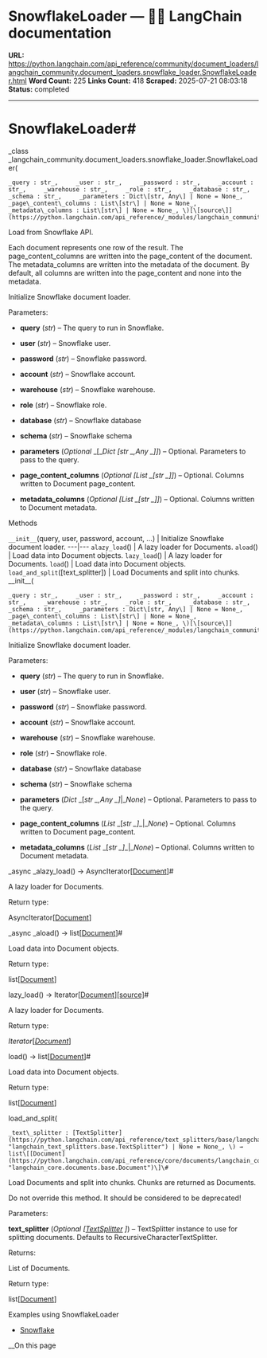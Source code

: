 # SnowflakeLoader — 🦜🔗 LangChain  documentation

**URL:** https://python.langchain.com/api_reference/community/document_loaders/langchain_community.document_loaders.snowflake_loader.SnowflakeLoader.html
**Word Count:** 225
**Links Count:** 418
**Scraped:** 2025-07-21 08:03:18
**Status:** completed

---

# SnowflakeLoader\#

_class _langchain\_community.document\_loaders.snowflake\_loader.SnowflakeLoader\(

    _query : str_,     _user : str_,     _password : str_,     _account : str_,     _warehouse : str_,     _role : str_,     _database : str_,     _schema : str_,     _parameters : Dict\[str, Any\] | None = None_,     _page\_content\_columns : List\[str\] | None = None_,     _metadata\_columns : List\[str\] | None = None_, \)[\[source\]](https://python.langchain.com/api_reference/_modules/langchain_community/document_loaders/snowflake_loader.html#SnowflakeLoader)\#     

Load from Snowflake API.

Each document represents one row of the result. The page\_content\_columns are written into the page\_content of the document. The metadata\_columns are written into the metadata of the document. By default, all columns are written into the page\_content and none into the metadata.

Initialize Snowflake document loader.

Parameters:     

  * **query** \(_str_\) – The query to run in Snowflake.

  * **user** \(_str_\) – Snowflake user.

  * **password** \(_str_\) – Snowflake password.

  * **account** \(_str_\) – Snowflake account.

  * **warehouse** \(_str_\) – Snowflake warehouse.

  * **role** \(_str_\) – Snowflake role.

  * **database** \(_str_\) – Snowflake database

  * **schema** \(_str_\) – Snowflake schema

  * **parameters** \(_Optional_ _\[__Dict_ _\[__str_ _,__Any_ _\]__\]_\) – Optional. Parameters to pass to the query.

  * **page\_content\_columns** \(_Optional_ _\[__List_ _\[__str_ _\]__\]_\) – Optional. Columns written to Document page\_content.

  * **metadata\_columns** \(_Optional_ _\[__List_ _\[__str_ _\]__\]_\) – Optional. Columns written to Document metadata.

Methods

`__init__`\(query, user, password, account, ...\) | Initialize Snowflake document loader.   ---|---   `alazy_load`\(\) | A lazy loader for Documents.   `aload`\(\) | Load data into Document objects.   `lazy_load`\(\) | A lazy loader for Documents.   `load`\(\) | Load data into Document objects.   `load_and_split`\(\[text\_splitter\]\) | Load Documents and split into chunks.      \_\_init\_\_\(

    _query : str_,     _user : str_,     _password : str_,     _account : str_,     _warehouse : str_,     _role : str_,     _database : str_,     _schema : str_,     _parameters : Dict\[str, Any\] | None = None_,     _page\_content\_columns : List\[str\] | None = None_,     _metadata\_columns : List\[str\] | None = None_, \)[\[source\]](https://python.langchain.com/api_reference/_modules/langchain_community/document_loaders/snowflake_loader.html#SnowflakeLoader.__init__)\#     

Initialize Snowflake document loader.

Parameters:     

  * **query** \(_str_\) – The query to run in Snowflake.

  * **user** \(_str_\) – Snowflake user.

  * **password** \(_str_\) – Snowflake password.

  * **account** \(_str_\) – Snowflake account.

  * **warehouse** \(_str_\) – Snowflake warehouse.

  * **role** \(_str_\) – Snowflake role.

  * **database** \(_str_\) – Snowflake database

  * **schema** \(_str_\) – Snowflake schema

  * **parameters** \(_Dict_ _\[__str_ _,__Any_ _\]__|__None_\) – Optional. Parameters to pass to the query.

  * **page\_content\_columns** \(_List_ _\[__str_ _\]__|__None_\) – Optional. Columns written to Document page\_content.

  * **metadata\_columns** \(_List_ _\[__str_ _\]__|__None_\) – Optional. Columns written to Document metadata.

_async _alazy\_load\(\) → AsyncIterator\[[Document](https://python.langchain.com/api_reference/core/documents/langchain_core.documents.base.Document.html#langchain_core.documents.base.Document "langchain_core.documents.base.Document")\]\#     

A lazy loader for Documents.

Return type:     

AsyncIterator\[[Document](https://python.langchain.com/api_reference/core/documents/langchain_core.documents.base.Document.html#langchain_core.documents.base.Document "langchain_core.documents.base.Document")\]

_async _aload\(\) → list\[[Document](https://python.langchain.com/api_reference/core/documents/langchain_core.documents.base.Document.html#langchain_core.documents.base.Document "langchain_core.documents.base.Document")\]\#     

Load data into Document objects.

Return type:     

list\[[Document](https://python.langchain.com/api_reference/core/documents/langchain_core.documents.base.Document.html#langchain_core.documents.base.Document "langchain_core.documents.base.Document")\]

lazy\_load\(\) → Iterator\[[Document](https://python.langchain.com/api_reference/core/documents/langchain_core.documents.base.Document.html#langchain_core.documents.base.Document "langchain_core.documents.base.Document")\][\[source\]](https://python.langchain.com/api_reference/_modules/langchain_community/document_loaders/snowflake_loader.html#SnowflakeLoader.lazy_load)\#     

A lazy loader for Documents.

Return type:     

_Iterator_\[[_Document_](https://python.langchain.com/api_reference/core/documents/langchain_core.documents.base.Document.html#langchain_core.documents.base.Document "langchain_core.documents.base.Document")\]

load\(\) → list\[[Document](https://python.langchain.com/api_reference/core/documents/langchain_core.documents.base.Document.html#langchain_core.documents.base.Document "langchain_core.documents.base.Document")\]\#     

Load data into Document objects.

Return type:     

list\[[Document](https://python.langchain.com/api_reference/core/documents/langchain_core.documents.base.Document.html#langchain_core.documents.base.Document "langchain_core.documents.base.Document")\]

load\_and\_split\(

    _text\_splitter : [TextSplitter](https://python.langchain.com/api_reference/text_splitters/base/langchain_text_splitters.base.TextSplitter.html#langchain_text_splitters.base.TextSplitter "langchain_text_splitters.base.TextSplitter") | None = None_, \) → list\[[Document](https://python.langchain.com/api_reference/core/documents/langchain_core.documents.base.Document.html#langchain_core.documents.base.Document "langchain_core.documents.base.Document")\]\#     

Load Documents and split into chunks. Chunks are returned as Documents.

Do not override this method. It should be considered to be deprecated\!

Parameters:     

**text\_splitter** \(_Optional_ _\[_[_TextSplitter_](https://python.langchain.com/api_reference/text_splitters/base/langchain_text_splitters.base.TextSplitter.html#langchain_text_splitters.base.TextSplitter "langchain_text_splitters.base.TextSplitter") _\]_\) – TextSplitter instance to use for splitting documents. Defaults to RecursiveCharacterTextSplitter.

Returns:     

List of Documents.

Return type:     

list\[[Document](https://python.langchain.com/api_reference/core/documents/langchain_core.documents.base.Document.html#langchain_core.documents.base.Document "langchain_core.documents.base.Document")\]

Examples using SnowflakeLoader

  * [Snowflake](https://python.langchain.com/docs/integrations/document_loaders/snowflake/)

__On this page